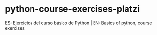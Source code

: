 # python-course-exercises-platzi
ES: Ejercicios del curso básico de Python | EN: Basics of python, course exercises
